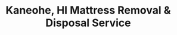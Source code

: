 ---
layout: location.njk
title: Kaneohe, HI Mattress Removal & Disposal Service
description: Professional mattress removal in Kaneohe, Hawaii. Next-day pickup  Licensed, insured, and eco-friendly disposal. Serving military families and windward Oahu communities.
permalink: /mattress-removal/hawaii/honolulu/kaneohe/
city: Kaneohe
state: Hawaii
stateSlug: hawaii
parentMetro: "Honolulu"
tier: 3
coordinates:
  lat: 21.4181
  lng: -157.8025
pricing:
  startingPrice: 125
  single: 125
  queen: 155
  king: 180
  boxSpring: 30
neighborhoods:
  - name: Bay View
    zipCodes: ["96744"]
  - name: Temple Valley
    zipCodes: ["96744"]
  - name: Haiku Gardens
    zipCodes: ["96744"]
  - name: Ahuimanu
    zipCodes: ["96744"]
  - name: Ahuimanu Hills
    zipCodes: ["96744"]
  - name: Valley of the Temples
    zipCodes: ["96744"]
  - name: Heeia
    zipCodes: ["96744"]
  - name: Kahalu'u
    zipCodes: ["96744"]
  - name: Lilipuna
    zipCodes: ["96744"]
  - name: Kahanahou
    zipCodes: ["96744"]
  - name: Mokuloa Military Housing
    zipCodes: ["96744"]
  - name: Aikahi Park
    zipCodes: ["96744"]
  - name: Poha Kea Point
    zipCodes: ["96744"]
  - name: Makani Kai Marina
    zipCodes: ["96744"]
  - name: Hawaii Loa (MCB)
    zipCodes: ["96744"]
  - name: Kaluapuni (MCB)
    zipCodes: ["96744"]
zipCodes:
  - "96744"
recyclingPartners:
  - "Honolulu County H-POWER Facility"
  - "Hawaii Junk Removal Kaneohe"
  - "T & N Computer Recycling"
  - "RRR Recycling Windward Mall"
localRegulations: "We handle all Kaneohe mattress disposal requirements coordinating with Honolulu County waste management and H-POWER facility protocols. Our service includes pickup, proper loading, and transport to approved recycling facilities. We work with county-approved disposal systems and understand Hawaii's unique island logistics to ensure compliance with all municipal guidelines for mattress disposal throughout windward Oahu military and residential communities."
nearbyCities:
  - name: Honolulu
    distance: "12 miles"
    slug: "honolulu"
    isSuburb: false
  - name: Kailua
    distance: "8 miles"
    slug: "kailua"
    isSuburb: true
  - name: Pearl City
    distance: "20 miles"
    slug: "pearl-city"
    isSuburb: true
  - name: Waipahu
    distance: "22 miles"
    slug: "waipahu"
    isSuburb: true
reviews:
  count: 143
  featured:
    - author: "Staff Sergeant Kim"
      neighborhood: "Hawaii Loa"
      rating: 5
      text: "PCS move coming up and needed our mattresses gone before household goods pickup. They understand military schedules and worked around our final inspection dates. Professional service that gets the unique demands of military families."
    - author: "Keoni L."
      neighborhood: "Temple Valley"
      rating: 4
      text: "Good local service, brah. They came up to our place at the mountain base, no problem with the narrow road. Fair price for island living."
    - author: "Captain Rodriguez"
      neighborhood: "Kaluapuni"
      rating: 5
      text: "Oceanfront military housing means everything needs to look perfect. These folks were respectful of base protocols, coordinated with security, and handled our California king professionally. Highly recommend to fellow Marines and families."
    - author: "Lisa M."
      neighborhood: "Bay View"
      rating: 5
      text: "Living right on Kaneohe Bay, we're particular about service providers. They protected our boat access driveway, worked efficiently, and understood our waterfront property considerations."
    - author: "Derek K."
      neighborhood: "Ahuimanu"
      rating: 4
      text: "Rural windward side pickup can be tricky but they found our place no problem. Quick service, handled our king mattress from upstairs bedroom. Solid local business."
    - author: "Major Thompson"
      neighborhood: "MCB Hawaii"
      rating: 5
      text: "Military spouse here - husband deployed, needed this handled while managing three kids solo. They were incredibly accommodating with scheduling and very respectful of military family situations."
faqs:
  - question: "How quickly can you pick up mattresses in Kaneohe?"
    answer: "We offer next-day service throughout Kaneohe including military housing at MCB Hawaii, windward communities like Temple Valley and Ahuimanu, and oceanfront areas like Bay View. Book online or call (720) 263-6094 before 2 PM and we'll typically schedule pickup for the next business day."
  - question: "What's included in your Kaneohe mattress removal fee?"
    answer: "Our $125 base price covers one mattress pickup, loading, transport, and eco-friendly disposal. Box springs add $30 each. We handle military base access, rural windward locations, and all Kaneohe neighborhoods without extra charges. Payment is due at time of service."
  - question: "Do you service Marine Corps Base Hawaii housing?"
    answer: "Yes, we regularly work with military families throughout MCB Hawaii housing communities including Hawaii Loa, Kaluapuni, and other base neighborhoods. We understand base access protocols, security requirements, and coordinate around military schedules and PCS moves."
  - question: "Can you navigate windward Oahu's rural areas and mountain communities?"
    answer: "Absolutely. We're familiar with Kaneohe's diverse geography from oceanfront Bay View to mountain communities like Temple Valley and Ahuimanu. Our team knows the narrow roads, rural access points, and unique logistics of windward side living."
  - question: "How does your service work with Honolulu County waste management?"
    answer: "We work directly with approved Honolulu County disposal facilities including the H-POWER facility. Unlike county bulky pickup that requires appointments, we handle everything independently and understand Hawaii's unique island disposal logistics."
  - question: "What payment methods do you accept in Kaneohe?"
    answer: "We accept cash, all major credit cards, Venmo, and Zelle. Payment is collected at time of service. We provide receipts and can work with military finance offices or base housing management for billing coordination if needed."
  - question: "Are you licensed for mattress disposal in Honolulu County?"
    answer: "Yes, we're fully licensed and insured for waste removal throughout Honolulu County and Hawaii. We comply with all local disposal regulations and work with county-approved facilities for proper environmental disposal on Oahu."
  - question: "What happens to my mattress after pickup in Kaneohe?"
    answer: "Your mattress goes to approved Honolulu County recycling facilities where it's processed according to Hawaii's environmental standards. We ensure proper disposal through island-appropriate waste management systems that account for Hawaii's unique geographic and environmental considerations."
schema:
  "@type": "LocalBusiness"
  name: "A Bedder World Kaneohe"
  address:
    streetAddress: "Kaneohe, HI"
    addressLocality: "Kaneohe"
    addressRegion: "HI"
    postalCode: "96744"
    addressCountry: "US"
  geo:
    latitude: 21.4181
    longitude: -157.8025
  telephone: "720-263-6094"
  priceRange: "$125-$240"
  serviceArea: "Kaneohe, Hawaii"
  aggregateRating:
    ratingValue: "4.8"
    reviewCount: 143
pageContent:
  heroDescription: "A Bedder World provides professional mattress removal throughout Kaneohe's diverse windward Oahu communities. From military housing at Marine Corps Base Hawaii to rural mountain areas like Temple Valley and oceanfront neighborhoods along Kaneohe Bay, we handle pickup, loading, and transport to certified recycling facilities with next-day service and transparent pricing."
  
  aboutService: "Our mattress removal service is specifically designed for Kaneohe's unique windward Oahu landscape and community mix. We coordinate with Marine Corps Base Hawaii housing for military families managing PCS moves and deployment schedules, navigate rural mountain communities like Ahuimanu and Temple Valley with their narrow roads and tropical settings, and efficiently serve oceanfront areas along Kaneohe Bay where properties require careful access coordination. Whether you're stationed at MCB Hawaii, living in the lush Ko'olau Mountain foothills, or residing in one of Kaneohe's established neighborhoods, our experienced team handles Honolulu County's specific island disposal requirements while ensuring every mattress reaches approved recycling facilities through proper Hawaii waste management protocols."
  
  serviceAreasIntro: "Professional mattress pickup throughout Kaneohe's windward communities, from Marine Corps Base Hawaii housing to rural mountain neighborhoods like Temple Valley and oceanfront areas along Kaneohe Bay. We understand both military housing logistics and Hawaii's unique island living considerations for seamless service delivery."
  
  environmentalImpact: "We transport all Kaneohe mattresses to certified Honolulu County recycling facilities where our partner network ensures complete material recovery according to Hawaii's environmental standards. Every mattress we collect gets properly processed - metal springs become new steel products, foam gets transformed into useful materials, and fabric components are handled through island-appropriate recycling systems. Our eco-friendly disposal process eliminates landfill waste while maintaining compliance with Hawaii's environmental regulations and supporting sustainable practices throughout this beautiful windward Oahu community."
  
  howItWorksScheduling: "Next-day pickup available throughout Kaneohe with flexible scheduling around military requirements and island living needs. We coordinate with PCS timelines, work around base security protocols, and provide reliable service that respects both military family demands and the unique pace of windward Oahu living."
  
  howItWorksService: "Our professional team navigates Kaneohe's diverse landscape efficiently, from military base housing requiring security coordination to rural mountain properties needing careful access, always maintaining professional standards while protecting property and following established military and civilian community procedures."
  
  howItWorksDisposal: "We transport all Kaneohe mattresses to our certified Honolulu County recycling partners for complete material recovery. Our responsible disposal process supports local environmental goals while ensuring compliance with Hawaii's regulations through our established network of approved island facilities."
  
  sidebarStats:
    mattressesRemoved: "1,264"
---